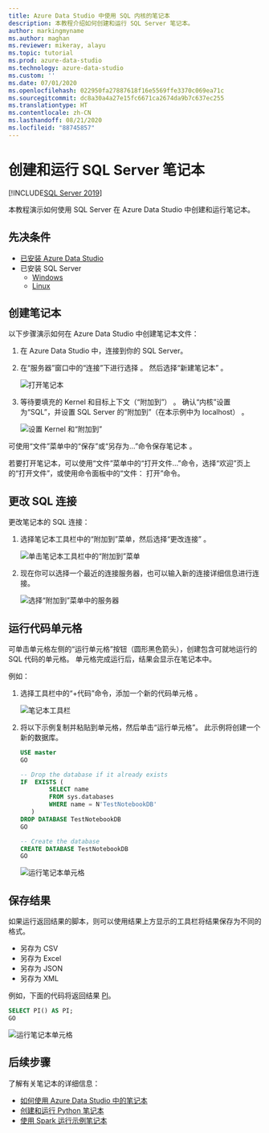 ```yaml
---
title: Azure Data Studio 中使用 SQL 内核的笔记本
description: 本教程介绍如何创建和运行 SQL Server 笔记本。
author: markingmyname
ms.author: maghan
ms.reviewer: mikeray, alayu
ms.topic: tutorial
ms.prod: azure-data-studio
ms.technology: azure-data-studio
ms.custom: ''
ms.date: 07/01/2020
ms.openlocfilehash: 022950fa27887618f16e5569ffe3370c069ea71c
ms.sourcegitcommit: dc8a30a4a27e15fc6671ca2674da9b7c637ec255
ms.translationtype: HT
ms.contentlocale: zh-CN
ms.lasthandoff: 08/21/2020
ms.locfileid: "88745857"
---
```

# <a name="create-and-run-a-sql-server-notebook"></a>创建和运行 SQL Server 笔记本

[!INCLUDE[SQL Server 2019](../includes/applies-to-version/sqlserver2019.md)]

本教程演示如何使用 SQL Server 在 Azure Data Studio 中创建和运行笔记本。

## <a name="prerequisites"></a>先决条件

- [已安装 Azure Data Studio](download-azure-data-studio.md)
- 已安装 SQL Server
  - [Windows](../database-engine/install-windows/install-sql-server.md)
  - [Linux](../linux/sql-server-linux-setup.md)

## <a name="create-a--notebook"></a>创建笔记本

以下步骤演示如何在 Azure Data Studio 中创建笔记本文件：

1. 在 Azure Data Studio 中，连接到你的 SQL Server。

1. 在“服务器”窗口中的“连接”下进行选择   。 然后选择“新建笔记本”  。

   ![打开笔记本](media/notebook-tutorial/azure-data-studio-open-notebook.png)

1. 等待要填充的 Kernel 和目标上下文（“附加到”）   。 确认“内核”设置为“SQL”，并设置 SQL Server 的“附加到”（在本示例中为 localhost）  。

   ![设置 Kernel 和“附加到”](media/notebook-tutorial/set-kernel-and-attach-to.png)

可使用“文件”菜单中的“保存”或“另存为…”命令保存笔记本  。 

若要打开笔记本，可以使用“文件”菜单中的“打开文件…”命令，选择“欢迎”页上的“打开文件”，或使用命令面板中的“文件：    打开”命令。

## <a name="change-the-sql-connection"></a>更改 SQL 连接

更改笔记本的 SQL 连接：

1. 选择笔记本工具栏中的“附加到”菜单，然后选择“更改连接”   。

   ![单击笔记本工具栏中的“附加到”菜单](./media/notebook-tutorial/select-attach-to-1.png)

2. 现在你可以选择一个最近的连接服务器，也可以输入新的连接详细信息进行连接。

   ![选择“附加到”菜单中的服务器](./media/notebook-tutorial/select-attach-to-2.png)

## <a name="run-a-code-cell"></a>运行代码单元格

可单击单元格左侧的“运行单元格”按钮（圆形黑色箭头），创建包含可就地运行的 SQL 代码的单元格。 单元格完成运行后，结果会显示在笔记本中。

例如：

1. 选择工具栏中的“+代码”命令，添加一个新的代码单元格  。

   ![笔记本工具栏](media/notebooks-guidance/notebook-toolbar.png)

1. 将以下示例复制并粘贴到单元格，然后单击“运行单元格”。 此示例将创建一个新的数据库。

   ```sql
   USE master
   GO
   
   -- Drop the database if it already exists
   IF  EXISTS (
           SELECT name
           FROM sys.databases
           WHERE name = N'TestNotebookDB'
      )
   DROP DATABASE TestNotebookDB
   GO
   
   -- Create the database
   CREATE DATABASE TestNotebookDB
   GO
   ```

   ![运行笔记本单元格](media/notebook-tutorial/run-notebook-cell.png)

## <a name="save-the-result"></a>保存结果

如果运行返回结果的脚本，则可以使用结果上方显示的工具栏将结果保存为不同的格式。

- 另存为 CSV
- 另存为 Excel
- 另存为 JSON
- 另存为 XML

例如，下面的代码将返回结果 [PI](../t-sql/functions/pi-transact-sql.md)。

```sql
SELECT PI() AS PI;
GO
```

![运行笔记本单元格](media/notebook-tutorial/run-notebook-cell-2.png)

## <a name="next-steps"></a>后续步骤

了解有关笔记本的详细信息：

- [如何使用 Azure Data Studio 中的笔记本](notebooks-guidance.md)
- [创建和运行 Python 笔记本](notebooks-tutorial-python-kernel.md)
- [使用 Spark 运行示例笔记本](../big-data-cluster/notebooks-tutorial-spark.md)